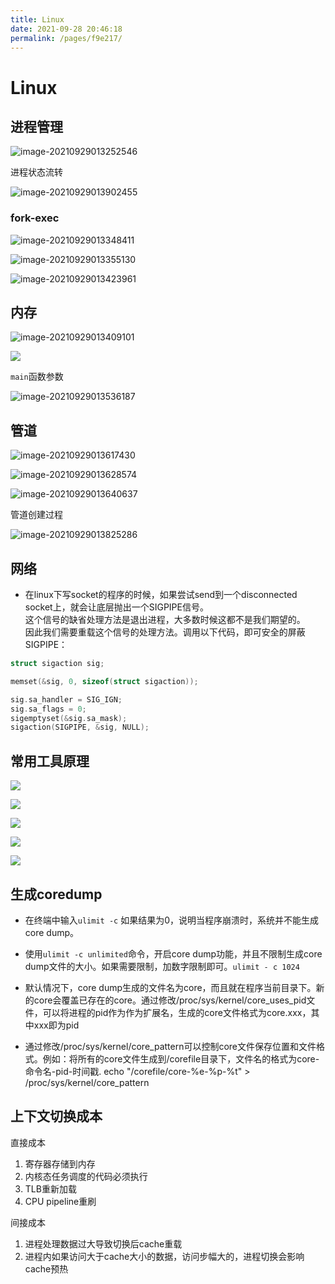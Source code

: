 ```yaml
---
title: Linux
date: 2021-09-28 20:46:18
permalink: /pages/f9e217/
---
```


# Linux

## 进程管理

![image-20210929013252546](/img/os/image-20210929013252546.png)

进程状态流转

![image-20210929013902455](/img/os/image-20210929013902455.png)

### fork-exec

![image-20210929013348411](/img/os/image-20210929013348411.png)

![image-20210929013355130](/img/os/image-20210929013355130.png)

![image-20210929013423961](/img/os/image-20210929013423961.png)

## 内存

![image-20210929013409101](/img/os/image-20210929013409101.png)

![](/img/os/15907189598255.jpg)

`main`函数参数

![image-20210929013536187](/img/os/image-20210929013536187.png)

## 管道

![image-20210929013617430](/img/os/image-20210929013617430.png)

![image-20210929013628574](/img/os/image-20210929013628574.png)

![image-20210929013640637](/img/os/image-20210929013640637.png)

管道创建过程

![image-20210929013825286](/img/os/image-20210929013825286.png)



## 网络

* 在linux下写socket的程序的时候，如果尝试send到一个disconnected socket上，就会让底层抛出一个SIGPIPE信号。<br>
  这个信号的缺省处理方法是退出进程，大多数时候这都不是我们期望的。<br>
  因此我们需要重载这个信号的处理方法。调用以下代码，即可安全的屏蔽SIGPIPE：
```c
struct sigaction sig;

memset(&sig, 0, sizeof(struct sigaction));

sig.sa_handler = SIG_IGN;
sig.sa_flags = 0;
sigemptyset(&sig.sa_mask);
sigaction(SIGPIPE, &sig, NULL);
```

## 常用工具原理

![](/img/os/linux_tools.png)

![](/img/os/linux_observability_tools.png)

![](/img/os/linux_observability_sar.png)

![](/img/os/linux_benchmarking_tools.png)

![](/img/os/linux_tuning_tools.png)

## 生成coredump

- 在终端中输入`ulimit -c` 如果结果为0，说明当程序崩溃时，系统并不能生成core dump。

- 使用`ulimit -c unlimited`命令，开启core dump功能，并且不限制生成core dump文件的大小。如果需要限制，加数字限制即可。`ulimit - c 1024`

- 默认情况下，core dump生成的文件名为core，而且就在程序当前目录下。新的core会覆盖已存在的core。通过修改/proc/sys/kernel/core_uses_pid文件，可以将进程的pid作为作为扩展名，生成的core文件格式为core.xxx，其中xxx即为pid

- 通过修改/proc/sys/kernel/core_pattern可以控制core文件保存位置和文件格式。例如：将所有的core文件生成到/corefile目录下，文件名的格式为core-命令名-pid-时间戳. echo "/corefile/core-%e-%p-%t" > /proc/sys/kernel/core_pattern

## 上下文切换成本

直接成本
1. 寄存器存储到内存
2. 内核态任务调度的代码必须执行
3. TLB重新加载
4. CPU pipeline重刷

间接成本
1. 进程处理数据过大导致切换后cache重载
2. 进程内如果访问大于cache大小的数据，访问步幅大的，进程切换会影响cache预热
